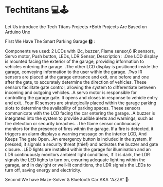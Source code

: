 # Techtitans 💻🕹
Let Us introduce the Tech Titans Projects
*Both Projects Are Based on Arduino Uno

First We Have The Smart Parking Garage 🅿️ :

Components we used: 2 LCDs with i2c, buzzer, Flame sensor,6 IR sensors, Servo motor, Push button, LEDs, LDR Sensor,
Description :
.One LCD display is mounted facing the exterior of the garage, providing information to vehicles entering the garage.
.The other LCD display is positioned inside the garage, conveying information to the user within the garage.
.Two IR sensors are  placed at the garage entrance and exit, one before and one after the gate, to accurately determine the direction of vehicles. These sensors facilitate gate control, allowing the system to differentiate between incoming and outgoing vehicles.
.A servo motor is responsible for controlling the garage gate. It opens and closes in response to vehicle entry and exit.
.Four IR sensors are strategically placed within the garage parking slots to determine the availability of parking spaces. These sensors communicate with the LCD facing the car entering the garage.
.A buzzer is integrated into the system to provide audible alerts and warnings, such as fire detection or security breaches.
.The flame sensor continuously monitors for the presence of fires within the garage. If a fire is detected, it triggers an alarm displays a warning message on the interior LCD, And Keeps The gate Open.
.An emergency button is included in the system. If pressed, it signals a security threat (thief) and activates the buzzer and gate closure.
.LED lights are installed within the garage for illumination and an LDR continuously monitors ambient light conditions, If it is dark, the LDR signals the LED lights to turn on, ensuring adequate lighting within the garage, and In daylight or well-lit conditions, the LDR signals the LEDs to turn off, saving energy and electricity.


Second We have Maze-Solver & Bluetooth Car AKA "AZZA" 🚗:

